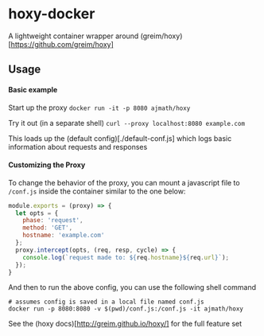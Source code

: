 # hoxy-docker

A lightweight container wrapper around (greim/hoxy)[https://github.com/greim/hoxy]

## Usage

#### Basic example
Start up the proxy
`docker run -it -p 8080 ajmath/hoxy`

Try it out (in a separate shell)
`curl --proxy localhost:8080 example.com`

This loads up the (default config)[./default-conf.js] which logs basic
information about requests and responses

#### Customizing the Proxy

To change the behavior of the proxy, you can mount a javascript file
to `/conf.js` inside the container similar to the one below:
```javascript
module.exports = (proxy) => {
  let opts = {
    phase: 'request',
    method: 'GET',
    hostname: 'example.com'
  };
  proxy.intercept(opts, (req, resp, cycle) => {
    console.log(`request made to: ${req.hostname}${req.url}`);
  });
}
```

And then to run the above config, you can use the following shell command
```shell
# assumes config is saved in a local file named conf.js
docker run -p 8080:8080 -v $(pwd)/conf.js:/conf.js -it ajmath/hoxy
```

See the (hoxy docs)[http://greim.github.io/hoxy/] for the full feature set
